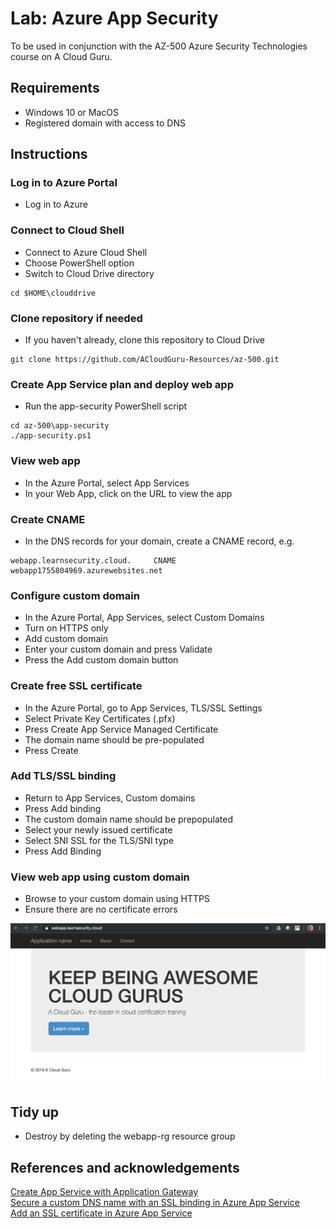 # Lab: Azure App Security

To be used in conjunction with the AZ-500 Azure Security Technologies course on A Cloud Guru.

## Requirements
* Windows 10 or MacOS
* Registered domain with access to DNS

## Instructions

### Log in to Azure Portal
* Log in to Azure

### Connect to Cloud Shell
* Connect to Azure Cloud Shell
* Choose PowerShell option
* Switch to Cloud Drive directory
```
cd $HOME\clouddrive
```

### Clone repository if needed
* If you haven't already, clone this repository to Cloud Drive
```
git clone https://github.com/ACloudGuru-Resources/az-500.git
```
### Create App Service plan and deploy web app
* Run the app-security PowerShell script
```
cd az-500\app-security
./app-security.ps1
```
### View web app
* In the Azure Portal, select App Services
* In your Web App, click on the URL to view the app

### Create CNAME
* In the DNS records for your domain, create a CNAME record, e.g.
```
webapp.learnsecurity.cloud.     CNAME     webapp1755804969.azurewebsites.net
```

### Configure custom domain
* In the Azure Portal, App Services, select Custom Domains
* Turn on HTTPS only
* Add custom domain
* Enter your custom domain and press Validate
* Press the Add custom domain button

### Create free SSL certificate
* In the Azure Portal, go to App Services, TLS/SSL Settings
* Select Private Key Certificates (.pfx)
* Press Create App Service Managed Certificate
* The domain name should be pre-populated
* Press Create

### Add TLS/SSL binding
* Return to App Services, Custom domains
* Press Add binding
* The custom domain name should be prepopulated
* Select your newly issued certificate
* Select SNI SSL for the TLS/SNI type
* Press Add Binding

### View web app using custom domain
* Browse to your custom domain using HTTPS
* Ensure there are no certificate errors

![Alt text](app-security.png?raw=true "Azure Web App")

## Tidy up
* Destroy by deleting the webapp-rg resource group

## References and acknowledgements

[Create App Service with Application Gateway](https://docs.microsoft.com/en-us/azure/application-gateway/create-web-app)  
[Secure a custom DNS name with an SSL binding in Azure App Service](https://docs.microsoft.com/en-us/azure/app-service/configure-ssl-bindings)  
[Add an SSL certificate in Azure App Service](https://docs.microsoft.com/en-us/azure/app-service/configure-ssl-certificate#create-a-free-certificate-preview)
